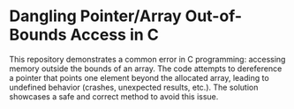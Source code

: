 # Dangling Pointer/Array Out-of-Bounds Access in C

This repository demonstrates a common error in C programming: accessing memory outside the bounds of an array.  The code attempts to dereference a pointer that points one element beyond the allocated array, leading to undefined behavior (crashes, unexpected results, etc.). The solution showcases a safe and correct method to avoid this issue.